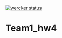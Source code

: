 [![wercker status](https://app.wercker.com/status/fba9cfd28fc2452c199f00227afb73b0/s/master "wercker status")](https://app.wercker.com/Team,project/byKey/fba9cfd28fc2452c199f00227afb73b0)
# Team1_hw4
